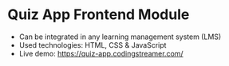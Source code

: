 # Quiz App Frontend Module

- Can be integrated in any learning management system (LMS)
- Used technologies: HTML, CSS & JavaScript
- Live demo: https://quiz-app.codingstreamer.com/